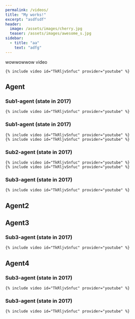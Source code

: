 ```yaml
---
permalink: /videos/
title: "My works!"
excerpt: "asdfsdf"
header:
  image: /assets/images/cherry.jpg
  teaser: /assets/images/awesome_s.jpg
sidebar:
  - title: "aa"
    text: "adfg"
---
```

wowwowwow video

    {% include video id="TkRljvSnfuc" provider="youtube" %}

## Agent
### Sub1-agent (state in 2017)
    {% include video id="TkRljvSnfuc" provider="youtube" %}
### Sub1-agent (state in 2017)
    {% include video id="TkRljvSnfuc" provider="youtube" %}
    {% include video id="TkRljvSnfuc" provider="youtube" %}
### Sub2-agent (state in 2017)
    {% include video id="TkRljvSnfuc" provider="youtube" %}
    {% include video id="TkRljvSnfuc" provider="youtube" %}
### Sub3-agent (state in 2017)
    {% include video id="TkRljvSnfuc" provider="youtube" %}


## Agent2

## Agent3
### Sub3-agent (state in 2017)
    {% include video id="TkRljvSnfuc" provider="youtube" %}

## Agent4
### Sub3-agent (state in 2017)
    {% include video id="TkRljvSnfuc" provider="youtube" %}
### Sub3-agent (state in 2017)
    {% include video id="TkRljvSnfuc" provider="youtube" %}
